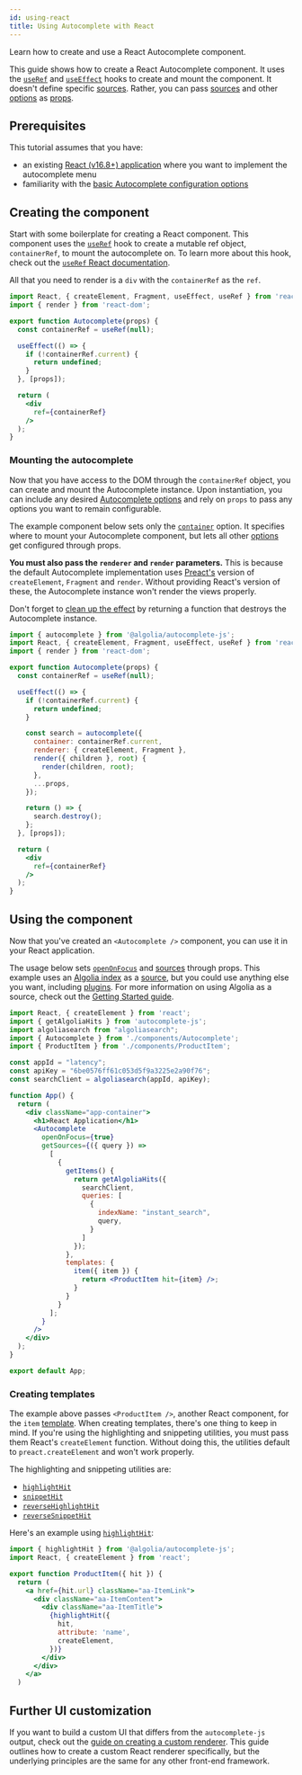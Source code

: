 ```yaml
---
id: using-react
title: Using Autocomplete with React
---
```


Learn how to create and use a React Autocomplete component.

This guide shows how to create a React Autocomplete component. It uses the [`useRef`](https://reactjs.org/docs/hooks-reference.html#useref) and [`useEffect`](https://reactjs.org/docs/hooks-reference.html#useeffect) hooks to create and mount the component. It doesn't define specific [sources](sources). Rather, you can pass [sources](sources) and other [options](basic-options) as [props](https://reactjs.org/docs/components-and-props.html).

## Prerequisites

This tutorial assumes that you have:
- an existing [React (v16.8+) application](https://reactjs.org/docs/getting-started.html) where you want to implement the autocomplete menu
- familiarity with the [basic Autocomplete configuration options](basic-options)

## Creating the component

Start with some boilerplate for creating a React component. This component uses the [`useRef`](https://reactjs.org/docs/hooks-reference.html#useref) hook to create a mutable ref object, `containerRef`, to mount the autocomplete on. To learn more about this hook, check out the [`useRef` React documentation](https://reactjs.org/docs/hooks-reference.html#useref).

 All that you need to render is a `div` with the `containerRef` as the `ref`.

```jsx title="Autocomplete.jsx"
import React, { createElement, Fragment, useEffect, useRef } from 'react';
import { render } from 'react-dom';

export function Autocomplete(props) {
  const containerRef = useRef(null);

  useEffect(() => {
    if (!containerRef.current) {
      return undefined;
    }
  }, [props]);

  return (
    <div
      ref={containerRef}
    />
  );
}
```

### Mounting the autocomplete

Now that you have access to the DOM through the `containerRef` object, you can create and mount the Autocomplete instance. Upon instantiation, you can include any desired [Autocomplete options](basic-options) and rely on `props` to pass any options you want to remain configurable.

The example component below sets only the [`container`](autocomplete-js/#container) option. It specifies where to mount your Autocomplete component, but lets all other [options](basic-options) get configured through props.

**You must also pass the `renderer` and `render` parameters.** This is because the default Autocomplete implementation uses [Preact's](https://preactjs.com/) version of `createElement`, `Fragment` and `render`. Without providing React's version of these, the Autocomplete instance won't render the views properly.

Don't forget to [clean up the effect](https://reactjs.org/docs/hooks-reference.html#cleaning-up-an-effect) by returning a function that destroys the Autocomplete instance.

```jsx title="Autocomplete.jsx"
import { autocomplete } from '@algolia/autocomplete-js';
import React, { createElement, Fragment, useEffect, useRef } from 'react';
import { render } from 'react-dom';

export function Autocomplete(props) {
  const containerRef = useRef(null);

  useEffect(() => {
    if (!containerRef.current) {
      return undefined;
    }

    const search = autocomplete({
      container: containerRef.current,
      renderer: { createElement, Fragment },
      render({ children }, root) {
        render(children, root);
      },
      ...props,
    });

    return () => {
      search.destroy();
    };
  }, [props]);

  return (
    <div
      ref={containerRef}
    />
  );
}
```

## Using the component

Now that you've created an `<Autocomplete />` component, you can use it in your React application.

The usage below sets [`openOnFocus`](autocomplete-js#openonfocus) and [sources](sources) through props. This example uses an [Algolia index](https://www.algolia.com/doc/faq/basics/what-is-an-index/) as a [source](sources), but you could use anything else you want, including [plugins](plugins). For more information on using Algolia as a source, check out the [Getting Started guide](getting-started).


```jsx title=App.jsx"
import React, { createElement } from 'react';
import { getAlgoliaHits } from 'autocomplete-js';
import algoliasearch from "algoliasearch";
import { Autocomplete } from './components/Autocomplete';
import { ProductItem } from './components/ProductItem';

const appId = "latency";
const apiKey = "6be0576ff61c053d5f9a3225e2a90f76";
const searchClient = algoliasearch(appId, apiKey);

function App() {
  return (
    <div className="app-container">
      <h1>React Application</h1>
      <Autocomplete
        openOnFocus={true}
        getSources={({ query }) =>
          [
            {
              getItems() {
                return getAlgoliaHits({
                  searchClient,
                  queries: [
                    {
                      indexName: "instant_search",
                      query,
                    }
                  ]
                });
              },
              templates: {
                item({ item }) {
                  return <ProductItem hit={item} />;
                }
              }
            }
          ];
        }
      />
    </div>
  );
}

export default App;
```

### Creating templates

The example above passes `<ProductItem />`, another React component, for the `item` [template](templates). When creating templates, there's one thing to keep in mind. If you're using the highlighting and snippeting utilities, you must pass them React's `createElement` function. Without doing this, the utilities default to `preact.createElement` and won't work properly.

The highlighting and snippeting utilities are:
- [`highlightHit`](highlighthit)
- [`snippetHit`](snippethit)
- [`reverseHighlightHit`](reversehighlighthit)
- [`reverseSnippetHit`](reversesnippethit)

Here's an example using [`highlightHit`](highlighthit):

```jsx title="ProductItem.jsx"
import { highlightHit } from '@algolia/autocomplete-js';
import React, { createElement } from 'react';

export function ProductItem({ hit }) {
  return (
    <a href={hit.url} className="aa-ItemLink">
      <div className="aa-ItemContent">
        <div className="aa-ItemTitle">
          {highlightHit({
            hit,
            attribute: 'name',
            createElement,
          })}
        </div>
      </div>
    </a>
  )
  ```


## Further UI customization

If you want to build a custom UI that differs from the `autocomplete-js` output, check out the [guide on creating a custom renderer](creating-a-renderer). This guide outlines how to create a custom React renderer specifically, but the underlying principles are the same for any other front-end framework.
